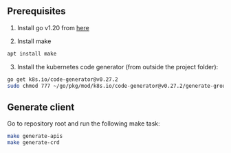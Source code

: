 ## Prerequisites

1. Install go v1.20 from [here](https://golang.org/doc/install)

2. Install make 
```bash
apt install make
```
3. Install the kubernetes code generator (from outside the project folder):
```bash
go get k8s.io/code-generator@v0.27.2
sudo chmod 777 ~/go/pkg/mod/k8s.io/code-generator@v0.27.2/generate-groups.sh
```


## Generate client
Go to repository root and run the following make task:
```bash
make generate-apis
make generate-crd
```